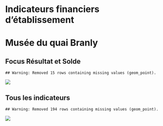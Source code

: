 Indicateurs financiers d’établissement
================

# Musée du quai Branly

## Focus Résultat et Solde

    ## Warning: Removed 15 rows containing missing values (geom_point).

![](/home/julien/repo/cpesr/RFC/Finances/Etablissements/musée_du_quai_branly_files/figure-gfm/etab.focus-1.png)<!-- -->

## Tous les indicateurs

    ## Warning: Removed 194 rows containing missing values (geom_point).

![](/home/julien/repo/cpesr/RFC/Finances/Etablissements/musée_du_quai_branly_files/figure-gfm/etab-1.png)<!-- -->
